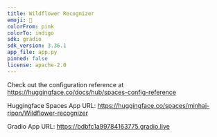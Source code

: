 ```yaml
---
title: Wildflower Recognizer
emoji: 🏢
colorFrom: pink
colorTo: indigo
sdk: gradio
sdk_version: 3.36.1
app_file: app.py
pinned: false
license: apache-2.0
---
```


Check out the configuration reference at <https://huggingface.co/docs/hub/spaces-config-reference>

Huggingface Spaces App URL: <https://huggingface.co/spaces/minhaj-ripon/Wildflower-recognizer>

Gradio App URL: <https://bdbfc1a99784163775.gradio.live>
